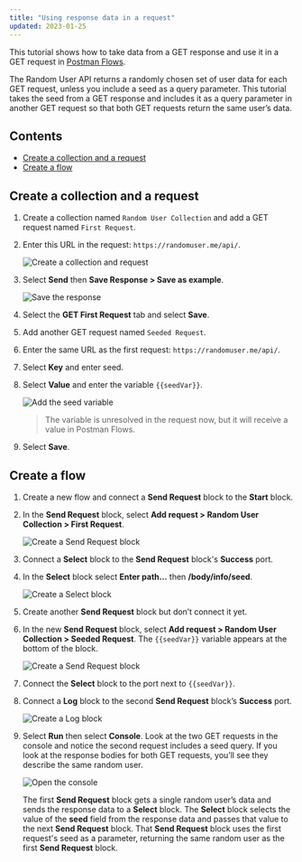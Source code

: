 ```yaml
---
title: "Using response data in a request"
updated: 2023-01-25
---
```


This tutorial shows how to take data from a GET response and use it in a GET request in [Postman Flows](/docs/postman-flows/flows-intro/flows-overview/).

The Random User API returns a randomly chosen set of user data for each GET request, unless you include a seed as a query parameter. This tutorial takes the seed from a GET response and includes it as a query parameter in another GET request so that both GET requests return the same user’s data.

## Contents

* [Create a collection and a request](#create-a-collection-and-a-request)
* [Create a flow](#create-a-flow)

## Create a collection and a request

1. Create a collection named `Random User Collection` and add a GET request named `First Request`.
1. Enter this URL in the request: `https://randomuser.me/api/`.

    ![Create a collection and request](https://assets.postman.com/postman-docs/v10/flow-send-info-first-request-v10.jpg)

1. Select **Send** then **Save Response > Save as example**.

    ![Save the response](https://assets.postman.com/postman-docs/v10/flow-send-info-save-example-v10.jpg)

1. Select the **GET First Request** tab and select **Save**.
1. Add another GET request named `Seeded Request`.
1. Enter the same URL as the first request: `https://randomuser.me/api/`.
1. Select **Key** and enter seed.
1. Select **Value** and enter the variable `{{seedVar}}`.

    ![Add the seed variable](https://assets.postman.com/postman-docs/v10/flow-send-info-seedVar-v10.jpg)

    > The variable is unresolved in the request now, but it will receive a value in Postman Flows.

1. Select **Save**.

## Create a flow

1. Create a new flow and connect a **Send Request** block to the **Start** block.
1. In the **Send Request** block, select **Add request > Random User Collection > First Request**.

    ![Create a Send Request block](https://assets.postman.com/postman-docs/v10/flow-send-info-first-send-block-v10.jpg)

1. Connect a **Select** block to the **Send Request** block's **Success** port.
1. In the **Select** block select **Enter path…** then **/body/info/seed**.

    ![Create a Select block](https://assets.postman.com/postman-docs/v10/flow-send-info-select-block-v10.jpg)

1. Create another **Send Request** block but don’t connect it yet.
1. In the new **Send Request** block, select **Add request > Random User Collection > Seeded Request**. The `{{seedVar}}` variable appears at the bottom of the block.

    ![Create a Send Request block](https://assets.postman.com/postman-docs/v10/flow-send-info-second-send-block-v10.jpg)

1. Connect the **Select** block to the port next to `{{seedVar}}`.
1. Connect a **Log** block to the second **Send Request** block’s **Success** port.

    ![Create a Log block](https://assets.postman.com/postman-docs/v10/flow-send-info-final-flow-v10.jpg)

1. Select **Run** then select **Console**. Look at the two GET requests in the console and notice the second request includes a seed query. If you look at the response bodies for both GET requests, you’ll see they describe the same random user.

    ![Open the console](https://assets.postman.com/postman-docs/v10/flow-send-info-console-v10.jpg)

    The first **Send Request** block gets a single random user’s data and sends the response data to a **Select** block. The **Select** block selects the value of the **seed** field from the response data and passes that value to the next **Send Request** block. That **Send Request** block uses the first request's seed as a parameter, returning the same random user as the first **Send Request** block.
